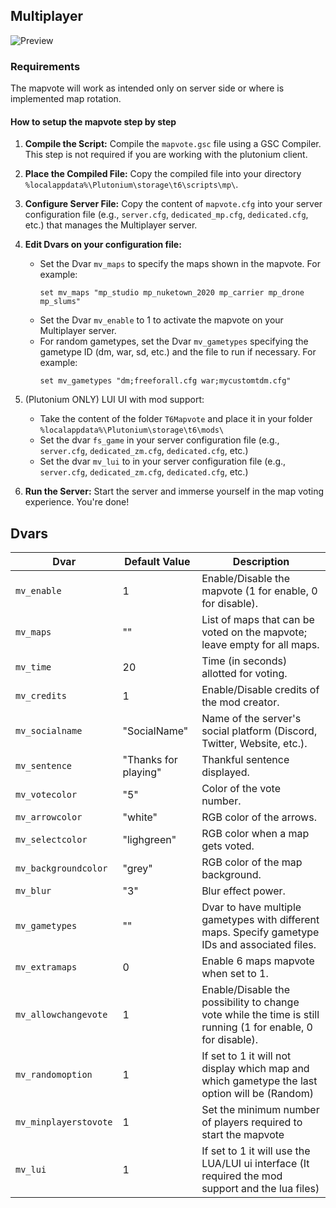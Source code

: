 ## Multiplayer

![Preview](https://pbs.twimg.com/media/FN-E1BcXwAsWQS4?format=jpg&name=large)

### Requirements

The mapvote will work as intended only on server side or where is implemented map rotation. 

#### How to setup the mapvote step by step 

1. **Compile the Script:**
   Compile the `mapvote.gsc` file using a GSC Compiler. This step is not required if you are working with the plutonium client.

2. **Place the Compiled File:**
   Copy the compiled file into your directory `%localappdata%\Plutonium\storage\t6\scripts\mp\`.

3. **Configure Server File:**
   Copy the content of `mapvote.cfg` into your server configuration file (e.g., `server.cfg`, `dedicated_mp.cfg`, `dedicated.cfg`, etc.) that manages the Multiplayer server.

4. **Edit Dvars on your configuration file:**
   - Set the Dvar `mv_maps` to specify the maps shown in the mapvote. For example:
     ```
     set mv_maps "mp_studio mp_nuketown_2020 mp_carrier mp_drone mp_slums"
     ```
   - Set the Dvar `mv_enable` to 1 to activate the mapvote on your Multiplayer server.
   - For random gametypes, set the Dvar `mv_gametypes` specifying the gametype ID (dm, war, sd, etc.) and the file to run if necessary. For example:
     ```
     set mv_gametypes "dm;freeforall.cfg war;mycustomtdm.cfg"
     ```
5. (Plutonium ONLY) LUI UI with mod support:
   - Take the content of the folder `T6Mapvote` and place it in your folder `%localappdata%\Plutonium\storage\t6\mods\`
   - Set the dvar `fs_game` in your server configuration file (e.g., `server.cfg`, `dedicated_zm.cfg`, `dedicated.cfg`, etc.)
   - Set the dvar `mv_lui` to in your server configuration file (e.g., `server.cfg`, `dedicated_zm.cfg`, `dedicated.cfg`, etc.)

5. **Run the Server:**
   Start the server and immerse yourself in the map voting experience. You're done!

## Dvars

| Dvar                 | Default Value | Description                                                |
|----------------------|---------------|------------------------------------------------------------|
| `mv_enable`          | 1             | Enable/Disable the mapvote (1 for enable, 0 for disable).  |
| `mv_maps`            | ""            | List of maps that can be voted on the mapvote; leave empty for all maps. |
| `mv_time`            | 20            | Time (in seconds) allotted for voting.                      |
| `mv_credits`         | 1             | Enable/Disable credits of the mod creator.                  |
| `mv_socialname`      | "SocialName"  | Name of the server's social platform (Discord, Twitter, Website, etc.). |
| `mv_sentence`        | "Thanks for playing" | Thankful sentence displayed.                            |
| `mv_votecolor`       | "5"           | Color of the vote number.                                   |
| `mv_arrowcolor`      | "white"       | RGB color of the arrows.                                    |
| `mv_selectcolor`     | "lighgreen"   | RGB color when a map gets voted.                            |
| `mv_backgroundcolor` | "grey"        | RGB color of the map background.                            |
| `mv_blur`            | "3"           | Blur effect power.                                         |
| `mv_gametypes`       | ""            | Dvar to have multiple gametypes with different maps. Specify gametype IDs and associated files. |
| `mv_extramaps`       | 0             | Enable 6 maps mapvote when set to 1.                        |
| `mv_allowchangevote` | 1             | Enable/Disable the possibility to change vote while the time is still running (1 for enable, 0 for disable). |
| `mv_randomoption`    | 1             | If set to 1 it will not display which map and which gametype the last option will be (Random) |
| `mv_minplayerstovote`| 1             | Set the minimum number of players required to start the mapvote  |
| `mv_lui`             | 1             |  If set to 1 it will use the LUA/LUI ui interface (It required the mod support and the lua files) |